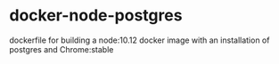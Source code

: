 # docker-node-postgres
dockerfile for building a node:10.12 docker image with an installation of postgres and Chrome:stable
